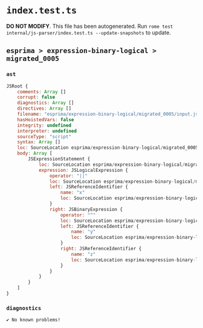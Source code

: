 # `index.test.ts`

**DO NOT MODIFY**. This file has been autogenerated. Run `rome test internal/js-parser/index.test.ts --update-snapshots` to update.

## `esprima > expression-binary-logical > migrated_0005`

### `ast`

```javascript
JSRoot {
	comments: Array []
	corrupt: false
	diagnostics: Array []
	directives: Array []
	filename: "esprima/expression-binary-logical/migrated_0005/input.js"
	hasHoistedVars: false
	integrity: undefined
	interpreter: undefined
	sourceType: "script"
	syntax: Array []
	loc: SourceLocation esprima/expression-binary-logical/migrated_0005/input.js 1:0-2:0
	body: Array [
		JSExpressionStatement {
			loc: SourceLocation esprima/expression-binary-logical/migrated_0005/input.js 1:0-1:10
			expression: JSLogicalExpression {
				operator: "||"
				loc: SourceLocation esprima/expression-binary-logical/migrated_0005/input.js 1:0-1:10
				left: JSReferenceIdentifier {
					name: "x"
					loc: SourceLocation esprima/expression-binary-logical/migrated_0005/input.js 1:0-1:1 (x)
				}
				right: JSBinaryExpression {
					operator: "^"
					loc: SourceLocation esprima/expression-binary-logical/migrated_0005/input.js 1:5-1:10
					left: JSReferenceIdentifier {
						name: "y"
						loc: SourceLocation esprima/expression-binary-logical/migrated_0005/input.js 1:5-1:6 (y)
					}
					right: JSReferenceIdentifier {
						name: "z"
						loc: SourceLocation esprima/expression-binary-logical/migrated_0005/input.js 1:9-1:10 (z)
					}
				}
			}
		}
	]
}
```

### `diagnostics`

```
✔ No known problems!

```
